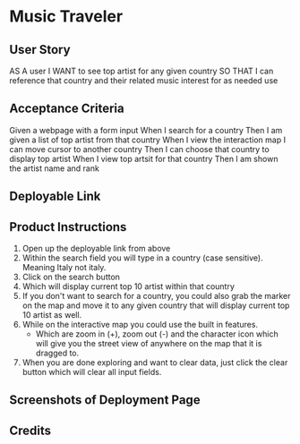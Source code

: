 # Music Traveler 


## User Story
AS A user
I WANT to see top artist for any given country
SO THAT I can reference that country and their related music interest for as needed use 


## Acceptance Criteria 
Given a webpage with a form input 
When I search for a country 
Then I am given a list of top artist from that country
When I view the interaction map I can move cursor to another country 
Then I can choose that country to display top artist
When I view top artsit for that country 
Then I am shown the artist name and rank

## Deployable Link


## Product Instructions

  1. Open up the deployable link from above
  2. Within the search field you will type in a country (case sensitive). Meaning Italy not italy. 
  3. Click on the search button 
  4. Which will display current top 10 artist within that country 
  5. If you don't want to search for a country, you could also grab the marker on the map and move it to any given country that will display current top 10 artist as well. 
  6. While on the interactive map you could use the built in features. 
     - Which are zoom in (+), zoom out (-) and the character icon  which will give you the street view of anywhere on the map that it is dragged to. 
  7. When you are done exploring and want to clear data, just click the clear button which will clear all input fields.  

## Screenshots of Deployment Page 

## Credits 
